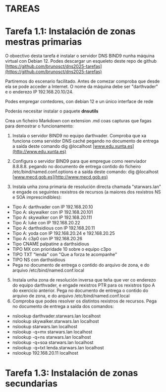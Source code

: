 # TAREAS

# Tarefa 1.1: Instalación de zonas mestras primarias

O obxectivo desta tarefa é instalar o servidor DNS BIND9 nunha máquina virtual con Debian 12.
Podes descargar un esqueleto deste repo de github
[https://github.com/brunosct/dns2025-tarefas](https://github.com/brunosct/dns2025-tarefas)

  
Partiremos do escenario facilitado. Antes de comezar comproba que desde ela se pode acceder a Internet. O nome da máquina debe ser "darthvader" e o enderezo IP 192.168.20.10/24.

Podes empregar contedores, con debian 12 e un único interface de rede

Poderás necesitar instalar o paquete **dnsutils**

Crea un ficheiro Markdown con extension .md coas capturas que fagas para demostrar o funcionamento:

1.  Instala o servidor BIND9 no equipo darthvader. Comproba que xa funciona coma servidor DNS caché pegando no documento de entrega a saída deste comando dig @localhost [www.edu.xunta.es](http://www.edu.xunta.es)  
    
2.  Configura o servidor BIND9 para que empregue como reenviador 8.8.8.8. pegando no documento de entrega contido do ficheiro /etc/bind/named.conf.options e a saída deste comando: dig @localhost [www.mecd.gob.es](http://www.mecd.gob.es)
3.  Instala unha zona primaria de resolución directa chamada "starwars.lan" e engade os seguintes rexistros de recursos (a maiores dos rexistros NS e SOA imprescindibles):

-   Tipo A: darthvader con IP 192.168.20.10
-   Tipo A: skywalker con IP 192.168.20.101
-   Tipo A: skywalker con IP 192.168.20.111
-   Tipo A: luke con IP 192.168.20.22
-   Tipo A: darthsidious con IP 192.168.20.11
-   Tipo A: yoda con IP 192.168.20.24 e 192.168.20.25
-   Tipo A: c3p0 con IP 192.168.20.26
-   Tipo CNAME palpatine a darthsidious
-   TIPO MX con prioridade 10 sobre o equipo c3po
-   TIPO TXT "lenda" con "Que a forza te acompanhe"
-   TIPO NS con darthsidious
-   Pega no documento de entrega o contido do arquivo de zona, e do arquivo /etc/bind/named.conf.local

5.  Instala unha zona de resolución inversa que teña que ver co enderezo do equipo darthvader, e engade rexistros PTR para os rexistros tipo A do exercicio anterior. Pega no documento de entrega o contido do arquivo de zona, e do arquivo /etc/bind/named.conf.local
6.  Comproba que podes resolver os distintos rexistros de recursos. Pega no documento de entrega a saída dos comandos:

-   nslookup darthvader.starwars.lan localhost
-   nslookup skywalker.starwars.lan localhost
-   nslookup starwars.lan localhost
-   nslookup -q=mx starwars.lan localhost
-   nslookup -q=ns starwars.lan localhost
-   nslookup -q=soa starwars.lan localhost
-   nslookup -q=txt lenda.starwars.lan localhost
-   nslookup 192.168.20.11 localhost


# Tarefa 1.3: Instalación de zonas secundarias